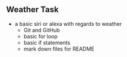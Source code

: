 
## Weather Task
- a basic siri or alexa with regards to weather
    - Git and GitHub
    - basic for loop
    - basic if statements
    - mark down files for README
